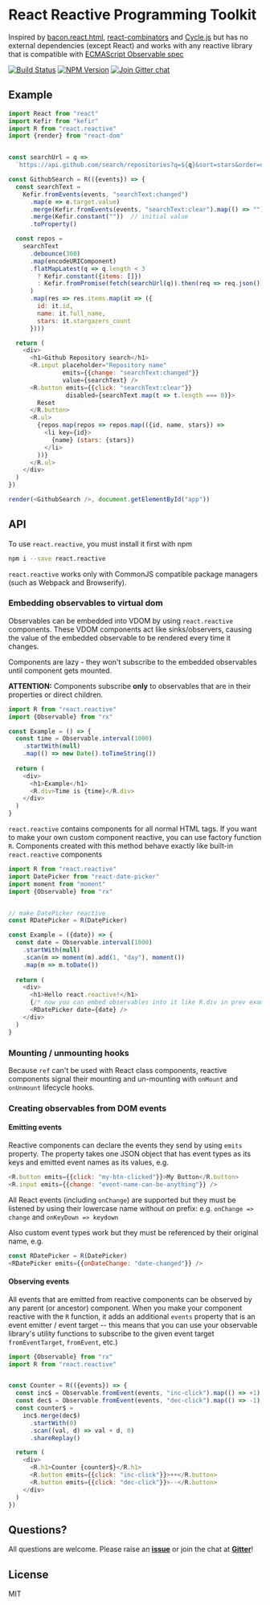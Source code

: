 # React Reactive Programming Toolkit

Inspired by [bacon.react.html](https://github.com/polytypic/bacon.react.html),
[react-combinators](https://github.com/polytypic/bacon.react.html) and
[Cycle.js](http://cycle.js.org/) but has no external dependencies (except React) and works with
any reactive library that is compatible with 
[ECMAScript Observable spec](https://github.com/zenparsing/es-observable)

[![Build Status](https://img.shields.io/travis/milankinen/react-reactive-toolkit.svg?style=flat-square)](https://travis-ci.org/milankinen/react-reactive-toolkit)
[![NPM Version](https://img.shields.io/npm/v/react.reactive.svg?style=flat-square)](https://www.npmjs.com/package/react.reactive)
[![Join Gitter chat](https://img.shields.io/gitter/room/nwjs/nw.js.svg?style=flat-square)](https://gitter.im/milankinen/react-reactive-toolkit)

## Example

```javascript
import React from "react"
import Kefir from "kefir"
import R from "react.reactive"
import {render} from "react-dom"


const searchUrl = q =>
  `https://api.github.com/search/repositories?q=${q}&sort=stars&order=desc`

const GithubSearch = R(({events}) => {
  const searchText =
    Kefir.fromEvents(events, "searchText:changed")
      .map(e => e.target.value)
      .merge(Kefir.fromEvents(events, "searchText:clear").map(() => ""))
      .merge(Kefir.constant(""))  // initial value
      .toProperty()

  const repos =
    searchText
      .debounce(300)
      .map(encodeURIComponent)
      .flatMapLatest(q => q.length < 3
        ? Kefir.constant({items: []})
        : Kefir.fromPromise(fetch(searchUrl(q)).then(req => req.json()))
      )
      .map(res => res.items.map(it => ({
        id: it.id,
        name: it.full_name,
        stars: it.stargazers_count
      })))

  return (
    <div>
      <h1>Github Repository search</h1>
      <R.input placeholder="Repository name"
               emits={{change: "searchText:changed"}}
               value={searchText} />
      <R.button emits={{click: "searchText:clear"}}
                disabled={searchText.map(t => t.length === 0)}>
        Reset
      </R.button>
      <R.ul>
        {repos.map(repos => repos.map(({id, name, stars}) =>
          <li key={id}>
            {name} (stars: {stars})
          </li>
        ))}
      </R.ul>
    </div>
  )
})

render(<GithubSearch />, document.getElementById("app"))
```

## API

To use `react.reactive`, you must install it first with npm
```bash
npm i --save react.reactive
```

`react.reactive` works only with CommonJS compatible package managers
(such as Webpack and Browserify).

### Embedding observables to virtual dom

Observables can be embedded into VDOM by using `react.reactive` components.
These VDOM components act like sinks/observers, causing the value of the embedded 
observable to be rendered every time it changes.

Components are lazy - they won't subscribe to the embedded observables until
component gets mounted.

**ATTENTION:** Components subscribe **only** to observables that are in their 
properties or direct children. 

```javascript 
import R from "react.reactive"
import {Observable} from "rx"

const Example = () => {
  const time = Observable.interval(1000)
    .startWith(null)
    .map(() => new Date().toTimeString())
    
  return (
    <div>
      <h1>Example</h1>
      <R.div>Time is {time}</R.div>
    </div>
  )
}
```

`react.reactive` contains components for all normal HTML tags. If you want to
make your own custom component reactive, you can use factory function `R`. Components
created with this method behave exactly like built-in `react.reactive` components

```javascript
import R from "react.reactive"
import DatePicker from "react-date-picker"
import moment from "moment"
import {Observable} from "rx"


// make DatePicker reactive
const RDatePicker = R(DatePicker)

const Example = ({date}) => {
  const date = Observable.interval(1000)
    .startWith(null)
    .scan(m => moment(m).add(1, "day"), moment())
    .map(m => m.toDate())
    
  return (
    <div>
      <h1>Hello react.reactive!</h1>
      {/* now you can embed observables into it like R.div in prev example */}
      <RDatePicker date={date} />
    </div>
  )
}
```

### Mounting / unmounting hooks

Because `ref` can't be used with React class components, reactive components
signal their mounting and un-mounting with `onMount` and `onUnmount` lifecycle
hooks.

### Creating observables from DOM events

#### Emitting events

Reactive components can declare the events they send by using `emits` property.
The property takes one JSON object that has event types as its keys and emitted
event names as its values, e.g.

```javascript
<R.button emits={{click: "my-btn-clicked"}}>My Button</R.button>
<R.input emits={{change: "event-name-can-be-anything"}} />
```

All React events (including `onChange`) are supported but they must be listened
by using their lowercase name without *on* prefix: e.g. `onChange => change` and
`onKeyDown => keydown`

Also custom event types work but they must be referenced by their original name,
e.g.
```javascript
const RDatePicker = R(DatePicker)
<RDatePicker emits={{onDateChange: "date-changed"}} />
```

#### Observing events

All events that are emitted from reactive components can be observed by any
parent (or ancestor) component. When you make your component reactive with the
`R` function, it adds an additional `events` property that is an event emitter
/ event target -- this means that you can use your observable library's utility
functions to subscribe to the given event target `fromEventTarget`, `fromEvent`, 
etc.)

```javascript
import {Observable} from "rx"
import R from "react.reactive"


const Counter = R(({events}) => {
  const inc$ = Observable.fromEvent(events, "inc-click").map(() => +1)
  const dec$ = Observable.fromEvent(events, "dec-click").map(() => -1)
  const counter$ =
    inc$.merge(dec$)
      .startWith(0)
      .scan((val, d) => val + d, 0)
      .shareReplay()

  return (
    <div>
      <R.h1>Counter {counter$}</R.h1>
      <R.button emits={{click: "inc-click"}}>++</R.button>
      <R.button emits={{click: "dec-click"}}>--</R.button>
    </div>
  )
})

```


## Questions?

All questions are welcome. Please raise an **[issue](https://github.com/milankinen/react-reactive-toolkit)** 
or join the chat at **[Gitter](https://gitter.im/milankinen/react-reactive-toolkit)**!


## License

MIT
